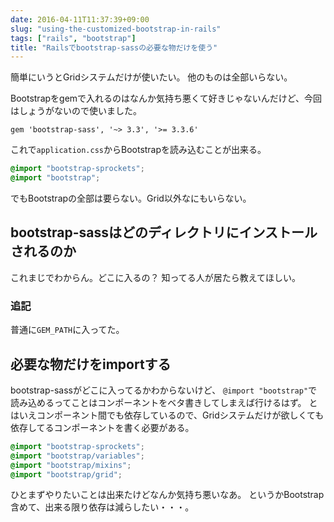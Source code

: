 ```yaml
---
date: 2016-04-11T11:37:39+09:00
slug: "using-the-customized-bootstrap-in-rails"
tags: ["rails", "bootstrap"]
title: "Railsでbootstrap-sassの必要な物だけを使う"
---
```


簡単にいうとGridシステムだけが使いたい。
他のものは全部いらない。

Bootstrapをgemで入れるのはなんか気持ち悪くて好きじゃないんだけど、今回はしょうがないので使いました。

``` gemfile
gem 'bootstrap-sass', '~> 3.3', '>= 3.3.6'
```

これで`application.css`からBootstrapを読み込むことが出来る。

``` css
@import "bootstrap-sprockets";
@import "bootstrap";
```

でもBootstrapの全部は要らない。Grid以外なにもいらない。

## bootstrap-sassはどのディレクトリにインストールされるのか

これまじでわからん。どこに入るの？
知ってる人が居たら教えてほしい。

### 追記

普通に`GEM_PATH`に入ってた。

## 必要な物だけをimportする

bootstrap-sassがどこに入ってるかわからないけど、
`@import "bootstrap"`で読み込めるってことはコンポーネントをベタ書きしてしまえば行けるはず。
とはいえコンポーネント間でも依存しているので、Gridシステムだけが欲しくても依存してるコンポーネントを書く必要がある。

``` css
@import "bootstrap-sprockets";
@import "bootstrap/variables";
@import "bootstrap/mixins";
@import "bootstrap/grid";
```

ひとまずやりたいことは出来たけどなんか気持ち悪いなあ。
というかBootstrap含めて、出来る限り依存は減らしたい・・・。

